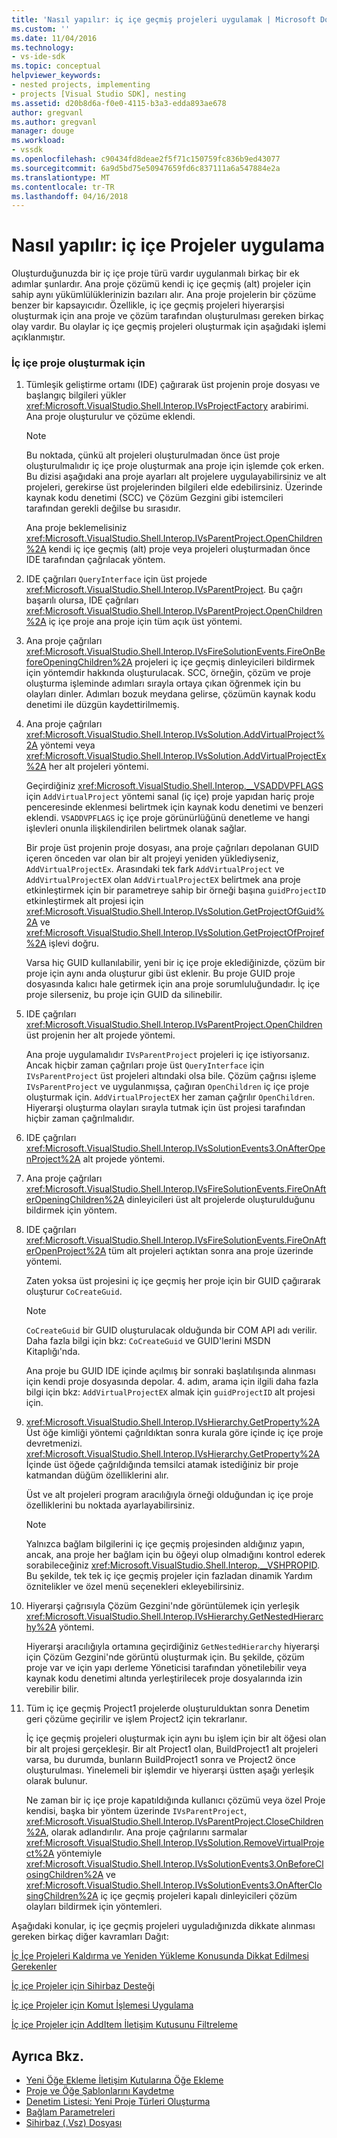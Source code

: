 ```yaml
---
title: 'Nasıl yapılır: iç içe geçmiş projeleri uygulamak | Microsoft Docs'
ms.custom: ''
ms.date: 11/04/2016
ms.technology:
- vs-ide-sdk
ms.topic: conceptual
helpviewer_keywords:
- nested projects, implementing
- projects [Visual Studio SDK], nesting
ms.assetid: d20b8d6a-f0e0-4115-b3a3-edda893ae678
author: gregvanl
ms.author: gregvanl
manager: douge
ms.workload:
- vssdk
ms.openlocfilehash: c90434fd8deae2f5f71c150759fc836b9ed43077
ms.sourcegitcommit: 6a9d5bd75e50947659fd6c837111a6a547884e2a
ms.translationtype: MT
ms.contentlocale: tr-TR
ms.lasthandoff: 04/16/2018
---
```

# <a name="how-to-implement-nested-projects"></a>Nasıl yapılır: iç içe Projeler uygulama
Oluşturduğunuzda bir iç içe proje türü vardır uygulanmalı birkaç bir ek adımlar şunlardır. Ana proje çözümü kendi iç içe geçmiş (alt) projeler için sahip aynı yükümlülüklerinizin bazıları alır. Ana proje projelerin bir çözüme benzer bir kapsayıcıdır. Özellikle, iç içe geçmiş projeleri hiyerarşisi oluşturmak için ana proje ve çözüm tarafından oluşturulması gereken birkaç olay vardır. Bu olaylar iç içe geçmiş projeleri oluşturmak için aşağıdaki işlemi açıklanmıştır.

### <a name="to-create-nested-projects"></a>İç içe proje oluşturmak için

1.  Tümleşik geliştirme ortamı (IDE) çağırarak üst projenin proje dosyası ve başlangıç bilgileri yükler <xref:Microsoft.VisualStudio.Shell.Interop.IVsProjectFactory> arabirimi. Ana proje oluşturulur ve çözüme eklendi.

    > [!NOTE]
    >  Bu noktada, çünkü alt projeleri oluşturulmadan önce üst proje oluşturulmalıdır iç içe proje oluşturmak ana proje için işlemde çok erken. Bu dizisi aşağıdaki ana proje ayarları alt projelere uygulayabilirsiniz ve alt projeleri, gerekirse üst projelerinden bilgileri elde edebilirsiniz. Üzerinde kaynak kodu denetimi (SCC) ve Çözüm Gezgini gibi istemcileri tarafından gerekli değilse bu sırasıdır.

     Ana proje beklemelisiniz <xref:Microsoft.VisualStudio.Shell.Interop.IVsParentProject.OpenChildren%2A> kendi iç içe geçmiş (alt) proje veya projeleri oluşturmadan önce IDE tarafından çağrılacak yöntem.

2.  IDE çağrıları `QueryInterface` için üst projede <xref:Microsoft.VisualStudio.Shell.Interop.IVsParentProject>. Bu çağrı başarılı olursa, IDE çağrıları <xref:Microsoft.VisualStudio.Shell.Interop.IVsParentProject.OpenChildren%2A> iç içe proje ana proje için tüm açık üst yöntemi.

3.  Ana proje çağrıları <xref:Microsoft.VisualStudio.Shell.Interop.IVsFireSolutionEvents.FireOnBeforeOpeningChildren%2A> projeleri iç içe geçmiş dinleyicileri bildirmek için yöntemdir hakkında oluşturulacak. SCC, örneğin, çözüm ve proje oluşturma işleminde adımları sırayla ortaya çıkan öğrenmek için bu olayları dinler. Adımları bozuk meydana gelirse, çözümün kaynak kodu denetimi ile düzgün kaydettirilmemiş.

4.  Ana proje çağrıları <xref:Microsoft.VisualStudio.Shell.Interop.IVsSolution.AddVirtualProject%2A> yöntemi veya <xref:Microsoft.VisualStudio.Shell.Interop.IVsSolution.AddVirtualProjectEx%2A> her alt projeleri yöntemi.

     Geçirdiğiniz <xref:Microsoft.VisualStudio.Shell.Interop.__VSADDVPFLAGS> için `AddVirtualProject` yöntemi sanal (iç içe) proje yapıdan hariç proje penceresinde eklenmesi belirtmek için kaynak kodu denetimi ve benzeri eklendi. `VSADDVPFLAGS` iç içe proje görünürlüğünü denetleme ve hangi işlevleri onunla ilişkilendirilen belirtmek olanak sağlar.

     Bir proje üst projenin proje dosyası, ana proje çağrıları depolanan GUID içeren önceden var olan bir alt projeyi yeniden yüklediyseniz, `AddVirtualProjectEx`. Arasındaki tek fark `AddVirtualProject` ve `AddVirtualProjectEX` olan `AddVirtualProjectEX` belirtmek ana proje etkinleştirmek için bir parametreye sahip bir örneği başına `guidProjectID` etkinleştirmek alt projesi için <xref:Microsoft.VisualStudio.Shell.Interop.IVsSolution.GetProjectOfGuid%2A> ve <xref:Microsoft.VisualStudio.Shell.Interop.IVsSolution.GetProjectOfProjref%2A> işlevi doğru.

     Varsa hiç GUID kullanılabilir, yeni bir iç içe proje eklediğinizde, çözüm bir proje için aynı anda oluşturur gibi üst eklenir. Bu proje GUID proje dosyasında kalıcı hale getirmek için ana proje sorumluluğundadır. İç içe proje silerseniz, bu proje için GUID da silinebilir.

5.  IDE çağrıları <xref:Microsoft.VisualStudio.Shell.Interop.IVsParentProject.OpenChildren> üst projenin her alt projede yöntemi.

     Ana proje uygulamalıdır `IVsParentProject` projeleri iç içe istiyorsanız. Ancak hiçbir zaman çağrıları proje üst `QueryInterface` için `IVsParentProject` üst projeleri altındaki olsa bile. Çözüm çağrısı işleme `IVsParentProject` ve uygulanmışsa, çağıran `OpenChildren` iç içe proje oluşturmak için. `AddVirtualProjectEX` her zaman çağrılır `OpenChildren`. Hiyerarşi oluşturma olayları sırayla tutmak için üst projesi tarafından hiçbir zaman çağrılmalıdır.

6.  IDE çağrıları <xref:Microsoft.VisualStudio.Shell.Interop.IVsSolutionEvents3.OnAfterOpenProject%2A> alt projede yöntemi.

7.  Ana proje çağrıları <xref:Microsoft.VisualStudio.Shell.Interop.IVsFireSolutionEvents.FireOnAfterOpeningChildren%2A> dinleyicileri üst alt projelerde oluşturulduğunu bildirmek için yöntem.

8.  IDE çağrıları <xref:Microsoft.VisualStudio.Shell.Interop.IVsFireSolutionEvents.FireOnAfterOpenProject%2A> tüm alt projeleri açtıktan sonra ana proje üzerinde yöntemi.

     Zaten yoksa üst projesini iç içe geçmiş her proje için bir GUID çağırarak oluşturur `CoCreateGuid`.

    > [!NOTE]
    >  `CoCreateGuid` bir GUID oluşturulacak olduğunda bir COM API adı verilir. Daha fazla bilgi için bkz: `CoCreateGuid` ve GUID'lerini MSDN Kitaplığı'nda.

     Ana proje bu GUID IDE içinde açılmış bir sonraki başlatılışında alınması için kendi proje dosyasında depolar. 4. adım, arama için ilgili daha fazla bilgi için bkz: `AddVirtualProjectEX` almak için `guidProjectID` alt projesi için.

9. <xref:Microsoft.VisualStudio.Shell.Interop.IVsHierarchy.GetProperty%2A> Üst öğe kimliği yöntemi çağrıldıktan sonra kurala göre içinde iç içe proje devretmenizi. <xref:Microsoft.VisualStudio.Shell.Interop.IVsHierarchy.GetProperty%2A> İçinde üst öğede çağrıldığında temsilci atamak istediğiniz bir proje katmandan düğüm özelliklerini alır.

     Üst ve alt projeleri program aracılığıyla örneği olduğundan iç içe proje özelliklerini bu noktada ayarlayabilirsiniz.

    > [!NOTE]
    >  Yalnızca bağlam bilgilerini iç içe geçmiş projesinden aldığınız yapın, ancak, ana proje her bağlam için bu öğeyi olup olmadığını kontrol ederek sorabileceğiniz <xref:Microsoft.VisualStudio.Shell.Interop.__VSHPROPID>. Bu şekilde, tek tek iç içe geçmiş projeler için fazladan dinamik Yardım öznitelikler ve özel menü seçenekleri ekleyebilirsiniz.

10. Hiyerarşi çağrısıyla Çözüm Gezgini'nde görüntülemek için yerleşik <xref:Microsoft.VisualStudio.Shell.Interop.IVsHierarchy.GetNestedHierarchy%2A> yöntemi.

     Hiyerarşi aracılığıyla ortamına geçirdiğiniz `GetNestedHierarchy` hiyerarşi için Çözüm Gezgini'nde görüntü oluşturmak için. Bu şekilde, çözüm proje var ve için yapı derleme Yöneticisi tarafından yönetilebilir veya kaynak kodu denetimi altında yerleştirilecek proje dosyalarında izin verebilir bilir.

11. Tüm iç içe geçmiş Project1 projelerde oluşturulduktan sonra Denetim geri çözüme geçirilir ve işlem Project2 için tekrarlanır.

     İç içe geçmiş projeleri oluşturmak için aynı bu işlem için bir alt öğesi olan bir alt projesi gerçekleşir. Bir alt Project1 olan, BuildProject1 alt projeleri varsa, bu durumda, bunların BuildProject1 sonra ve Project2 önce oluşturulması. Yinelemeli bir işlemdir ve hiyerarşi üstten aşağı yerleşik olarak bulunur.

     Ne zaman bir iç içe proje kapatıldığında kullanıcı çözümü veya özel Proje kendisi, başka bir yöntem üzerinde `IVsParentProject`, <xref:Microsoft.VisualStudio.Shell.Interop.IVsParentProject.CloseChildren%2A>, olarak adlandırılır. Ana proje çağrılarını sarmalar <xref:Microsoft.VisualStudio.Shell.Interop.IVsSolution.RemoveVirtualProject%2A> yöntemiyle <xref:Microsoft.VisualStudio.Shell.Interop.IVsSolutionEvents3.OnBeforeClosingChildren%2A> ve <xref:Microsoft.VisualStudio.Shell.Interop.IVsSolutionEvents3.OnAfterClosingChildren%2A> iç içe geçmiş projeleri kapalı dinleyicileri çözüm olayları bildirmek için yöntemleri.

 Aşağıdaki konular, iç içe geçmiş projeleri uyguladığınızda dikkate alınması gereken birkaç diğer kavramları Dağıt:

 [İç İçe Projeleri Kaldırma ve Yeniden Yükleme Konusunda Dikkat Edilmesi Gerekenler](../../extensibility/internals/considerations-for-unloading-and-reloading-nested-projects.md)

 [İç içe Projeler için Sihirbaz Desteği](../../extensibility/internals/wizard-support-for-nested-projects.md)

 [İç içe Projeler için Komut İşlemesi Uygulama](../../extensibility/internals/implementing-command-handling-for-nested-projects.md)

 [İç içe Projeler için AddItem İletişim Kutusunu Filtreleme](../../extensibility/internals/filtering-the-additem-dialog-box-for-nested-projects.md)

## <a name="see-also"></a>Ayrıca Bkz.

- [Yeni Öğe Ekleme İletişim Kutularına Öğe Ekleme](../../extensibility/internals/adding-items-to-the-add-new-item-dialog-boxes.md)
- [Proje ve Öğe Şablonlarını Kaydetme](../../extensibility/internals/registering-project-and-item-templates.md)
- [Denetim Listesi: Yeni Proje Türleri Oluşturma](../../extensibility/internals/checklist-creating-new-project-types.md)
- [Bağlam Parametreleri](../../extensibility/internals/context-parameters.md)
- [Sihirbaz (.Vsz) Dosyası](../../extensibility/internals/wizard-dot-vsz-file.md)